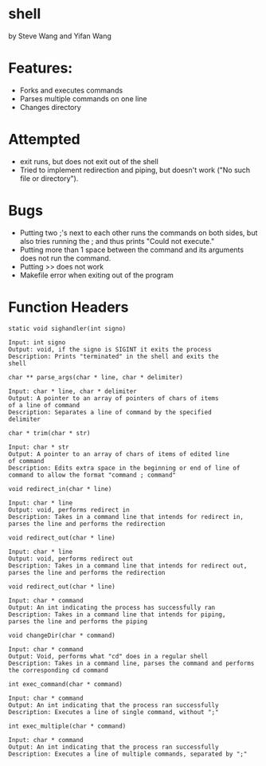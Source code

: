 # shell
by Steve Wang and Yifan Wang

# Features:
  - Forks and executes commands
  - Parses multiple commands on one line
  - Changes directory
  
# Attempted
  - exit runs, but does not exit out of the shell
  - Tried to implement redirection and piping, but doesn't work ("No such file or 
  directory").
  
# Bugs
  - Putting two ;'s next to each other runs the commands on both sides, but also tries   running the ; and thus prints "Could not execute."
  - Putting more than 1 space between the command and its arguments does not run the 
  command.
  - Putting >> does not work
  - Makefile error when exiting out of the program
  
  
 # Function Headers
```
static void sighandler(int signo)

Input: int signo
Output: void, if the signo is SIGINT it exits the process
Description: Prints "terminated" in the shell and exits the
shell
```
```
char ** parse_args(char * line, char * delimiter)

Input: char * line, char * delimiter
Output: A pointer to an array of pointers of chars of items
of a line of command
Description: Separates a line of command by the specified
delimiter
```
```
char * trim(char * str)

Input: char * str
Output: A pointer to an array of chars of items of edited line
of command
Description: Edits extra space in the beginning or end of line of
command to allow the format "command ; command"
```
```
void redirect_in(char * line)

Input: char * line
Output: void, performs redirect in
Description: Takes in a command line that intends for redirect in,
parses the line and performs the redirection
```
```
void redirect_out(char * line)

Input: char * line
Output: void, performs redirect out
Description: Takes in a command line that intends for redirect out,
parses the line and performs the redirection
```
```
void redirect_out(char * line)

Input: char * command
Output: An int indicating the process has successfully ran
Description: Takes in a command line that intends for piping,
parses the line and performs the piping
```
```
void changeDir(char * command)

Input: char * command
Output: Void, performs what "cd" does in a regular shell
Description: Takes in a command line, parses the command and performs
the corresponding cd command
```
```
int exec_command(char * command)

Input: char * command
Output: An int indicating that the process ran successfully
Description: Executes a line of single command, without ";"
```
```
int exec_multiple(char * command)

Input: char * command
Output: An int indicating that the process ran successfully
Description: Executes a line of multiple commands, separated by ";"
```

